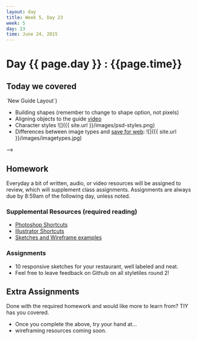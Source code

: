 ```yaml
---
layout: day
title: Week 5, Day 23
week: 5
day: 23
time: June 24, 2015
---
```


# Day {{ page.day }} : {{page.time}}


## Today we covered

<!--

### Photoshop for the Web
* General settings, preferences, palettes and building out an ideal workspace.
![]({{ site.url }}/images/psd-prefs.png)
* Building Guide Layouts (`View` --> `New Guide Layout`)
* Building shapes (remember to change to shape option, not pixels)
* Aligning objects to the guide [video](https://helpx.adobe.com/photoshop/how-to/align-objects-guides.html?set=photoshop--fundamentals--design-techniques)
* Character styles
![]({{ site.url }}/images/psd-styles.png)
* Differences between image types and [save for web](https://helpx.adobe.com/photoshop/how-to/photoshop-save-for-web.html?set=photoshop--key-techniques--web-design):
![]({{ site.url }}/images/imagetypes.jpg)


 -->

## Homework
Everyday a bit of written, audio, or video resources will be assigned to review, which will supplement class assignments. Assignments are always due by 8:59am of the following day, unless noted.

### Supplemental Resources (required reading)
* [Photoshop Shortcuts](http://enfuzed.com/wp-content/uploads/2013/03/Photoshop.jpg)
* [Illustrator Shortcuts](http://enfuzed.com/wp-content/uploads/2013/03/Illustrator.jpg)
* [Sketches and Wireframe examples](http://speckyboy.com/2011/05/29/20-effective-examples-of-web-and-mobile-wireframe-sketches/)


### Assignments
* 10 responsive sketches for your restaurant, well labeled and neat.
* Feel free to leave feedback on Github on all styletiles round 2!


## Extra Assignments
Done with the required homework and would like more to learn from? TIY has you covered.

* Once you complete the above, try your hand at...
* wireframing resources coming soon.